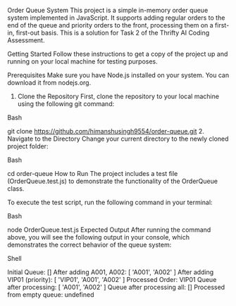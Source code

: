 Order Queue System
This project is a simple in-memory order queue system implemented in JavaScript. It supports adding regular orders to the end of the queue and priority orders to the front, processing them on a first-in, first-out basis. This is a solution for Task 2 of the Thrifty AI Coding Assessment.

Getting Started
Follow these instructions to get a copy of the project up and running on your local machine for testing purposes.

Prerequisites
Make sure you have Node.js installed on your system. You can download it from nodejs.org.

1. Clone the Repository
First, clone the repository to your local machine using the following git command:

Bash

git clone https://github.com/himanshusingh9554/order-queue.git
2. Navigate to the Directory
Change your current directory to the newly cloned project folder:

Bash

cd order-queue
How to Run
The project includes a test file (OrderQueue.test.js) to demonstrate the functionality of the OrderQueue class.

To execute the test script, run the following command in your terminal:

Bash

node OrderQueue.test.js
Expected Output
After running the command above, you will see the following output in your console, which demonstrates the correct behavior of the queue system:

Shell

Initial Queue: []
After adding A001, A002: [ 'A001', 'A002' ]
After adding VIP01 (priority): [ 'VIP01', 'A001', 'A002' ]
Processed Order: VIP01
Queue after processing: [ 'A001', 'A002' ]
Queue after processing all: []
Processed from empty queue: undefined
